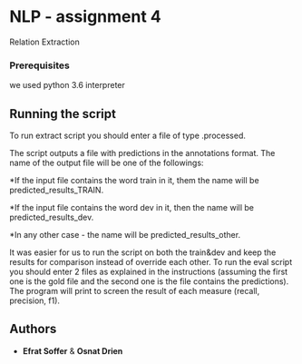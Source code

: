 # NLP - assignment 4

Relation Extraction

### Prerequisites

we used python 3.6 interpreter


## Running the script


To run extract script you should enter a file of type .processed.

The script outputs a file with predictions in the annotations format. The name of the output file will be one of the followings:

*If the input file contains the word train in it, them the name will be predicted_results_TRAIN.

*If the input file contains the word dev in it, then the name will be predicted_results_dev.

*In any other case - the name will be predicted_results_other.

It was easier for us to run the script on both the train&dev and keep the results for comparison instead of override each other.
To run the eval script you should enter 2 files as explained in the instructions (assuming the first one is the gold file and the second one is the file contains the predictions).
The program will print to screen the result of each measure (recall, precision, f1).


## Authors

* **Efrat Soffer** & **Osnat Drien**

